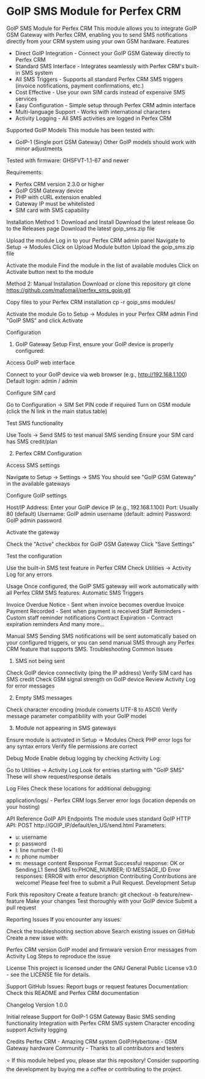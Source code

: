 # GoIP SMS Module for Perfex CRM
GoIP SMS Module for Perfex CRM
This module allows you to integrate GoIP GSM Gateway with Perfex CRM, enabling you to send SMS notifications directly from your CRM system using your own GSM hardware.
Features

- Direct GoIP Integration - Connect your GoIP GSM Gateway directly to Perfex CRM
- Standard SMS Interface - Integrates seamlessly with Perfex CRM's built-in SMS system
- All SMS Triggers - Supports all standard Perfex CRM SMS triggers (invoice notifications, payment confirmations, etc.)
- Cost Effective - Use your own SIM cards instead of expensive SMS services
- Easy Configuration - Simple setup through Perfex CRM admin interface
- Multi-language Support - Works with international characters
- Activity Logging - All SMS activities are logged in Perfex CRM

Supported GoIP Models
This module has been tested with:
- GoIP-1 (Single port GSM Gateway)
Other GoIP models should work with minor adjustments

Tested with firmware: GHSFVT-1.1-67 and newer

Requirements:
- Perfex CRM version 2.3.0 or higher
- GoIP GSM Gateway device
- PHP with cURL extension enabled
- Gateway IP must be whitelisted
- SIM card with SMS capability

Installation
Method 1: Download and Install
Download the latest release
Go to the Releases page
Download the latest goip_sms.zip file


Upload the module
Log in to your Perfex CRM admin panel
Navigate to Setup → Modules
Click on Upload Module button
Upload the goip_sms.zip file


Activate the module
Find the module in the list of available modules
Click on Activate button next to the module


Method 2: Manual Installation
Download or clone this repository
git clone https://github.com/mafomail/perfex_sms_goip.git

Copy files to your Perfex CRM installation
cp -r goip_sms modules/

Activate the module
Go to Setup → Modules in your Perfex CRM admin
Find "GoIP SMS" and click Activate



Configuration
1. GoIP Gateway Setup
First, ensure your GoIP device is properly configured:

Access GoIP web interface

Connect to your GoIP device via web browser (e.g., http://192.168.1.100)
Default login: admin / admin


Configure SIM card

Go to Configuration → SIM
Set PIN code if required
Turn on GSM module (click the N link in the main status table)


Test SMS functionality

Use Tools → Send SMS to test manual SMS sending
Ensure your SIM card has SMS credit/plan



2. Perfex CRM Configuration

Access SMS settings

Navigate to Setup → Settings → SMS
You should see "GoIP GSM Gateway" in the available gateways


Configure GoIP settings

Host/IP Address: Enter your GoIP device IP (e.g., 192.168.1.100)
Port: Usually 80 (default)
Username: GoIP admin username (default: admin)
Password: GoIP admin password


Activate the gateway

Check the "Active" checkbox for GoIP GSM Gateway
Click "Save Settings"


Test the configuration

Use the built-in SMS test feature in Perfex CRM
Check Utilities → Activity Log for any errors



Usage
Once configured, the GoIP SMS gateway will work automatically with all Perfex CRM SMS features:
Automatic SMS Triggers

Invoice Overdue Notice - Sent when invoice becomes overdue
Invoice Payment Recorded - Sent when payment is received
Staff Reminders - Custom staff reminder notifications
Contract Expiration - Contract expiration reminders
And many more...

Manual SMS Sending
SMS notifications will be sent automatically based on your configured triggers, or you can send manual SMS through any Perfex CRM feature that supports SMS.
Troubleshooting
Common Issues
1. SMS not being sent

Check GoIP device connectivity (ping the IP address)
Verify SIM card has SMS credit
Check GSM signal strength on GoIP device
Review Activity Log for error messages

2. Empty SMS messages

Check character encoding (module converts UTF-8 to ASCII)
Verify message parameter compatibility with your GoIP model

3. Module not appearing in SMS gateways

Ensure module is activated in Setup → Modules
Check PHP error logs for any syntax errors
Verify file permissions are correct

Debug Mode
Enable debug logging by checking Activity Log:

Go to Utilities → Activity Log
Look for entries starting with "GoIP SMS"
These will show request/response details

Log Files
Check these locations for additional debugging:

application/logs/ - Perfex CRM logs
Server error logs (location depends on your hosting)

API Reference
GoIP API Endpoints
The module uses standard GoIP HTTP API:
POST http://GOIP_IP/default/en_US/send.html
Parameters:
- u: username
- p: password  
- l: line number (1-8)
- n: phone number
- m: message content
Response Format
Successful response: OK or Sending,L1 Send SMS to:PHONE_NUMBER; ID:MESSAGE_ID
Error responses: ERROR with error description
Contributing
Contributions are welcome! Please feel free to submit a Pull Request.
Development Setup

Fork this repository
Create a feature branch: git checkout -b feature/new-feature
Make your changes
Test thoroughly with your GoIP device
Submit a pull request

Reporting Issues
If you encounter any issues:

Check the troubleshooting section above
Search existing issues on GitHub
Create a new issue with:

Perfex CRM version
GoIP model and firmware version
Error messages from Activity Log
Steps to reproduce the issue


License
This project is licensed under the GNU General Public License v3.0 - see the LICENSE file for details.

Support
GitHub Issues: Report bugs or request features
Documentation: Check this README and Perfex CRM documentation

Changelog
Version 1.0.0

Initial release
Support for GoIP-1 GSM Gateway
Basic SMS sending functionality
Integration with Perfex CRM SMS system
Character encoding support
Activity logging

Credits
Perfex CRM - Amazing CRM system
GoIP/Hybertone - GSM Gateway hardware
Community - Thanks to all contributors and testers


⭐ If this module helped you, please star this repository!
Consider supporting the development by buying me a coffee or contributing to the project.
